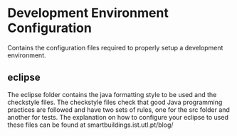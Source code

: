 Development Environment Configuration
===========
Contains the configuration files required to properly setup a development environment.

eclipse
--------
The eclipse folder contains the java formatting style to be used and the checkstyle files.
The checkstyle files check that good Java programming practices are followed and have two sets of rules, one for the src folder and another for tests. The explanation on how to configure your eclipse to used these files can be found at smartbuildings.ist.utl.pt/blog/


